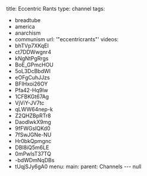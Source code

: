 title: Eccentric Rants
type: channel
tags:
- breadtube
- america
- anarchism
- communism
url: '"eccentricrants"'
videos:
- bhTVp7XKqEI
- ct7DDWwgnr4
- kNgNtPgRrgs
- BoE_GPmcHOU
- 5oL3DcBbdWI
- eOFgCuhJJzs
- BFIHxoi26OY
- Pfa42-Hq9lw
- 1CFBKGt67Ag
- VjViY-JV7tc
- qLWW64nep-k
- Z2QHZBpRTr8
- DaodlwkX9mg
- 9fFWGsIQKd0
- 7fSwJGNe-NU
- Hr0bkQpmgnc
- DBl8iQ5m6LE
- 0mPwIsT37TQ
- -bdWDmNqDBs
- tUqjSJy6gA0
menu:
  main:
    parent: Channels
--- null
